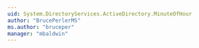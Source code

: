 ```yaml
---
uid: System.DirectoryServices.ActiveDirectory.MinuteOfHour
author: "BrucePerlerMS"
ms.author: "bruceper"
manager: "mbaldwin"
---
```

